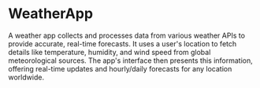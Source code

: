 # WeatherApp
A weather app collects and processes data from various weather APIs to provide accurate, real-time forecasts. It uses a user's location to fetch details like temperature, humidity, and wind speed from global meteorological sources. The app's interface then presents this information, offering real-time updates and hourly/daily forecasts for any location worldwide.
